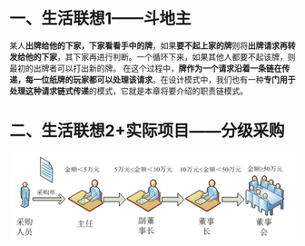 # 一、生活联想1——斗地主

某人**出牌给他的下家，下家看看手中的牌**，如果**要不起上家的牌**则将**出牌请求再转发给他的下家**，其下家再进行判断。一个循环下来，如果其他人都要不起该牌，则最初的出牌者可以打出新的牌。
在这个过程中，**牌作为一个请求沿着一条链在传递，每一位纸牌的玩家都可以处理该请求**。在设计模式中，我们也有一种**专门用于处理这种请求链式传递**的模式，它就是本章将要介绍的职责链模式。

# 二、生活联想2+实际项目——分级采购
![alt text](img/分级采购流程.png)